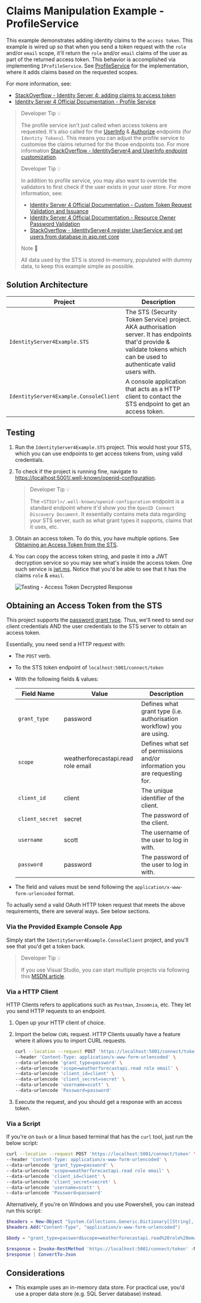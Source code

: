 ﻿# Claims Manipulation Example - ProfileService

This example demonstrates adding identity claims to the `access token`. This example is wired up so that when you send a token request with the `role` and/or `email` scope, it'll return the `role` and/or `email` claims of the user as part of the returned access token. This behavior is accomplished via implementing `IProfileService`. See [ProfileService](../src/IdentityServer4Example.STS/IdentityServer4/Services/ProfileService.cs) for the implementation, where it adds claims based on the requested scopes.

For more information, see:

- [StackOverflow - Identity Server 4: adding claims to access token](https://stackoverflow.com/a/43369166/4229687)
- [Identity Server 4 Official Documentation - Profile Service](https://identityserver4.readthedocs.io/en/latest/reference/profileservice.html)

> Developer Tip 💡
>
> The profile service isn't just called when access tokens are requested. It's also called for the [UserInfo](https://identityserver4.readthedocs.io/en/latest/endpoints/userinfo.html) & [Authorize](https://identityserver4.readthedocs.io/en/latest/endpoints/authorize.html) endpoints (for `Identity Tokens`). This means you can adjust the profile service to customise the claims returned for the those endpoints too. For more information [StackOverflow - IdentityServer4 and UserInfo endpoint customization](https://stackoverflow.com/questions/56172654/identityserver4-and-userinfo-endpoint-customization).
>
> Developer Tip 💡
>
> In addition to profile service, you may also want to override the validators to first check if the user exists in your user store. For more information, see:
>
> - [Identity Server 4 Official Documentation - Custom Token Request Validation and Issuance](https://identityserver4.readthedocs.io/en/latest/topics/custom_token_request_validation.html)
> - [Identity Server 4 Official Documentation - Resource Owner Password Validation](https://identityserver4.readthedocs.io/en/latest/topics/resource_owner.html)
> - [StackOverflow - IdentityServer4 register UserService and get users from database in asp.net core](https://stackoverflow.com/a/35306021/4229687)
>
> Note 📜
>
> All data used by the STS is stored in-memory, populated with dummy data, to keep this example simple as possible.

## Solution Architecture

Project | Description
--- | ---
`IdentityServer4Example.STS` | The STS (Security Token Service) project. AKA authorisation server. It has endpoints that'd provide & validate tokens which can be used to authenticate valid users with.
`IdentityServer4Example.ConsoleClient` | A console application that acts as a HTTP client to contact the STS endpoint to get an access token.

## Testing

1. Run the `IdentityServer4Example.STS` project. This would host your STS, which you can use endpoints to get access tokens from, using valid credentials.

2. To check if the project is running fine, navigate to <https://localhost:5001/.well-known/openid-configuration>.

   > Developer Tip 💡
   >
   > The `<STSUrl>/.well-known/openid-configuration` endpoint is a standard endpoint where it'd show you the `OpenID Connect Discovery Document`. It essentially contains meta data regarding your STS server, such as what grant types it supports, claims that it uses, etc.

3. Obtain an access token. To do this, you have multiple options. See [Obtaining an Access Token from the STS](#obtaining-an-access-token-from-the-sts).

4. You can copy the access token string, and paste it into a JWT decryption service so you may see what's inside the access token. One such service is [jwt.ms](https://jwt.ms/). Notice that you'd be able to see that it has the claims `role` & `email`.

   ![Testing - Access Token Decrypted Response](./assets/Testing%20-%2002%20-%20Access%20Token%20Decrypted%20Response.jpg)

## Obtaining an Access Token from the STS

This project supports the [password grant type](https://oauth.net/2/grant-types/password/). Thus, we'll need to send our client credentials AND the user credentials to the STS server to obtain an access token.

Essentially, you need send a HTTP request with:

- The `POST` verb.
- To the STS token endpoint of `localhost:5001/connect/token`
- With the following fields & values:

  Field Name | Value | Description
  --- | --- | ---
  `grant_type` | password | Defines what grant type (i.e. authorisation workflow) you are using.
  `scope` | weatherforecastapi.read role email | Defines what set of permissions and/or information you are requesting for.
  `client_id` | client | The unique identifier of the client.
  `client_secret` | secret | The password of the client.
  `username` | scott | The username of the user to log in with.
  `password` | password | The password of the user to log in with.
- The field and values must be send following the `application/x-www-form-urlencoded` format.

To actually send a valid OAuth HTTP token request that meets the above requirements, there are several ways. See below sections.

### Via the Provided Example Console App

Simply start the `IdentityServer4Example.ConsoleClient` project, and you'll see that you'd get a token back.

> Developer Tip 💡
>
> If you use Visual Studio, you can start multiple projects via following this [MSDN article](https://docs.microsoft.com/en-us/visualstudio/ide/how-to-set-multiple-startup-projects?view=vs-2019).

### Via a HTTP Client

HTTP Clients refers to applications such as `Postman`, `Insomnia`, etc. They let you send HTTP requests to an endpoint.

1. Open up your HTTP client of choice.

2. Import the below `CURL` request. HTTP Clients usually have a feature where it allows you to import CURL requests.

   ```bash
   curl --location --request POST 'https://localhost:5001/connect/token' \
   --header 'Content-Type: application/x-www-form-urlencoded' \
   --data-urlencode 'grant_type=password' \
   --data-urlencode 'scope=weatherforecastapi.read role email' \
   --data-urlencode 'client_id=client' \
   --data-urlencode 'client_secret=secret' \
   --data-urlencode 'username=scott' \
   --data-urlencode 'Password=password'
   ```

3. Execute the request, and you should get a response with an access token.

### Via a Script

If you're on `bash` or a linux based terminal that has the `curl` tool, just run the below script:

```bash
curl --location --request POST 'https://localhost:5001/connect/token' \
--header 'Content-Type: application/x-www-form-urlencoded' \
--data-urlencode 'grant_type=password' \
--data-urlencode 'scope=weatherforecastapi.read role email' \
--data-urlencode 'client_id=client' \
--data-urlencode 'client_secret=secret' \
--data-urlencode 'username=scott' \
--data-urlencode 'Password=password'
```

Alternatively, if you're on Windows and you use Powershell, you can instead run this script:

```powershell
$headers = New-Object "System.Collections.Generic.Dictionary[[String],[String]]"
$headers.Add("Content-Type", "application/x-www-form-urlencoded")

$body = "grant_type=password&scope=weatherforecastapi.read%20role%20email&client_id=client&client_secret=secret&username=scott&Password=password"

$response = Invoke-RestMethod 'https://localhost:5001/connect/token' -Method 'POST' -Headers $headers -Body $body
$response | ConvertTo-Json
```

## Considerations

- This example uses an in-memory data store. For practical use, you'd use a proper data store (e.g. SQL Server database) instead.

